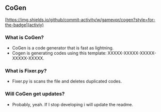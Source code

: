 ## CoGen
[https://img.shields.io/github/commit-activity/w/gamevpr/cogen?style=for-the-badge](activiy)
### What is CoGen?
+ CoGen is a code generator that is fast as lightning.
+ Cogen is generating codes using this template: XXXXX-XXXXX-XXXXX-XXXXX-XXXXX.

### What is Fixer.py?
+ Fixer.py is scans the file and deletes duplicated codes.

### Will CoGen get updates?
+ Probably, yeah. If I stop developing i will update the readme.
